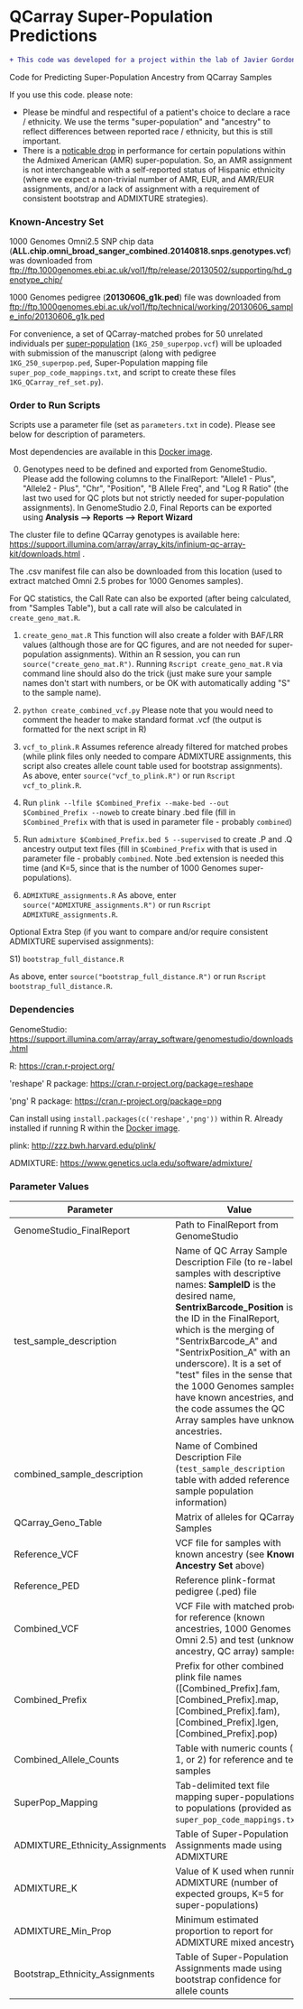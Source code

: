 # QCarray Super-Population Predictions

```diff
+ This code was developed for a project within the lab of Javier Gordon Ogembo.
```

Code for Predicting Super-Population Ancestry from QCarray Samples

If you use this code. please note:

 - Please be mindful and respectiful of a patient's choice to declare a race / ethnicity.  We use the terms "super-population" and "ancestry" to reflect differences between reported race / ethnicity, but this is still important.
 - There is a [noticable drop](https://github.com/cwarden45/QCarray_SuperPop/tree/master/1000_Genomes_Benchmarks) in performance for certain populations within the Admixed American (AMR) super-population.  So, an AMR assignment is not interchangeable with a self-reported status of Hispanic ethnicity (where we expect a non-trivial number of AMR, EUR, and AMR/EUR assignments, and/or a lack of assignment with a requirement of consistent bootstrap and ADMIXTURE strategies). 

### Known-Ancestry Set ###

1000 Genomes Omni2.5 SNP chip data (**ALL.chip.omni_broad_sanger_combined.20140818.snps.genotypes.vcf**) was downloaded from ftp://ftp.1000genomes.ebi.ac.uk/vol1/ftp/release/20130502/supporting/hd_genotype_chip/

1000 Genomes pedigree (**20130606_g1k.ped**) file was downloaded from ftp://ftp.1000genomes.ebi.ac.uk/vol1/ftp/technical/working/20130606_sample_info/20130606_g1k.ped

For convenience, a set of QCarray-matched probes for 50 unrelated individuals per [super-population](http://www.internationalgenome.org/category/population/) (`1KG_250_superpop.vcf`) will be uploaded with submission of the manuscript (along with pedigree `1KG_250_superpop.ped`, Super-Population mapping file `super_pop_code_mappings.txt`, and script to create these files `1KG_QCarray_ref_set.py`).

### Order to Run Scripts ###

Scripts use a parameter file (set as `parameters.txt` in code).  Please see below for description of parameters.

Most dependencies are available in this [Docker image](https://hub.docker.com/r/cwarden45/hpv-project/).

0) Genotypes need to be defined and exported from GenomeStudio.  Please add the following columns to the FinalReport: "Allele1 - Plus", "Allele2 - Plus", "Chr", "Position", "B Allele Freq", and "Log R Ratio" (the last two used for QC plots but not strictly needed for super-population assignments).  In GenomeStudio 2.0, Final Reports can be exported using **Analysis --> Reports --> Report Wizard**

The cluster file to define QCarray genotypes is available here: https://support.illumina.com/array/array_kits/infinium-qc-array-kit/downloads.html .

The .csv manifest file can also be downloaded from this location (used to extract matched Omni 2.5 probes for 1000 Genomes samples).  

For QC statistics, the Call Rate can also be exported (after being calculated, from "Samples Table"), but a call rate will also be calculated in `create_geno_mat.R`.

1) `create_geno_mat.R`  This function will also create a folder with BAF/LRR values (although those are for QC figures, and are not needed for super-population assignments).  Within an R session, you can run `source("create_geno_mat.R")`. Running `Rscript create_geno_mat.R` via command line should also do the trick (just make sure your sample names don't start with numbers, or be OK with automatically adding "S" to the sample name).

2) `python create_combined_vcf.py` Please note that you would need to comment the header to make standard format .vcf (the output is formatted for the next script in R)

3) `vcf_to_plink.R` Assumes reference already filtered for matched probes (while plink files only needed to compare ADMIXTURE assignments, this script also creates allele count table used for bootstrap assignments). As above, enter `source("vcf_to_plink.R")` or run `Rscript vcf_to_plink.R`.

4) Run `plink --lfile $Combined_Prefix --make-bed --out $Combined_Prefix --noweb` to create binary .bed file (fill in `$Combined_Prefix` with that is used in parameter file - probably `combined`)

5) Run `admixture $Combined_Prefix.bed 5 --supervised` to create .P and .Q ancestry output text files (fill in `$Combined_Prefix` with that is used in parameter file - probably `combined`.  Note .bed extension is needed this time (and K=5, since that is the number of 1000 Genomes super-populations).

6) `ADMIXTURE_assignments.R` As above, enter `source("ADMIXTURE_assignments.R")` or run `Rscript ADMIXTURE_assignments.R`.

Optional Extra Step (if you want to compare and/or require consistent ADMIXTURE supervised assignments):

S1) `bootstrap_full_distance.R`

As above, enter `source("bootstrap_full_distance.R")` or run `Rscript bootstrap_full_distance.R`.

### Dependencies ###

GenomeStudio: https://support.illumina.com/array/array_software/genomestudio/downloads.html

R: https://cran.r-project.org/

'reshape' R package: https://cran.r-project.org/package=reshape

'png' R package: https://cran.r-project.org/package=png

Can install using `install.packages(c('reshape','png'))` within R.  Already installed if running R within the [Docker image](https://hub.docker.com/r/cwarden45/hpv-project/).

plink: http://zzz.bwh.harvard.edu/plink/

ADMIXTURE: https://www.genetics.ucla.edu/software/admixture/

### Parameter Values ###
| Parameter | Value|
|---|---|
|GenomeStudio_FinalReport|Path to FinalReport from GenomeStudio|
|test_sample_description|Name of QC Array Sample Description File (to re-label samples with descriptive names: **SampleID** is the desired name, **SentrixBarcode_Position** is the ID in the FinalReport, which is the merging of "SentrixBarcode_A" and "SentrixPosition_A" with an underscore).  It is a set of "test" files in the sense that the 1000 Genomes samples have known ancestries, and the code assumes the QC Array samples have unknown ancestries.|
|combined_sample_description|Name of Combined Description File (`test_sample_description` table with added reference sample population information)|
|QCarray_Geno_Table|Matrix of alleles for QCarray Samples|
|Reference_VCF|VCF file for samples with known ancestry (see **Known-Ancestry Set** above)|
|Reference_PED|Reference plink-format pedigree (.ped) file|
|Combined_VCF|VCF File with matched probes for reference (known ancestries, 1000 Genomes Omni 2.5) and test (unknown ancestry, QC array) samples|
|Combined_Prefix|Prefix for other combined plink file names ([Combined_Prefix].fam, [Combined_Prefix].map, [Combined_Prefix].fam), [Combined_Prefix].lgen, [Combined_Prefix].pop)|
|Combined_Allele_Counts|Table with numeric counts (0, 1, or 2) for reference and test samples|
|SuperPop_Mapping|Tab-delimited text file mapping super-populations to populations (provided as `super_pop_code_mappings.txt`)|
|ADMIXTURE_Ethnicity_Assignments|Table of Super-Population Assignments made using ADMIXTURE|
|ADMIXTURE_K|Value of K used when running ADMIXTURE (number of expected groups, K=5 for super-populations)|
|ADMIXTURE_Min_Prop|Minimum estimated proportion to report for ADMIXTURE mixed ancestry|
|Bootstrap_Ethnicity_Assignments|Table of Super-Population Assignments made using bootstrap confidence for allele counts|
